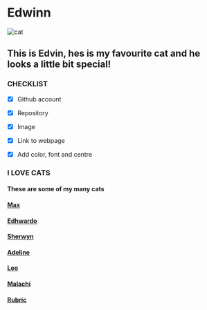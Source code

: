 # Edwinn

![cat](https://i.pinimg.com/474x/65/11/b7/6511b73fd51f054d5daa2720dbaf38a8--ugly-dogs-pet-pictures.jpg)

## This is Edvin, hes is my favourite cat and he looks a little bit special!
  
### CHECKLIST

- [x] Github account

- [x] Repository 

- [x] Image
  
- [x] Link to webpage

- [x] Add color, font and centre

### I LOVE CATS

#### These are some of my many cats

#### [Max](https://edwinnwong.github.io/Max/)

#### [Edhwardo]( https://edwinnwong.github.io/Edhwardo/)

#### [Sherwyn](https://edwinnwong.github.io/Sherwyn/)

#### [Adeline]( https://edwinnwong.github.io/Adeline/)

#### [Leo](https://edwinnwong.github.io/Leo/)

#### [Malachi](https://edwinnwong.github.io/Malachi/)

#### [Rubric](https://edwinnwong.github.io/Rubric/)
